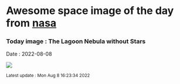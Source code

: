 
# Awesome space image of the day from [nasa](https://api.nasa.gov/)

### Today image : The Lagoon Nebula without Stars

Date : 2022-08-08


![](https://apod.nasa.gov/apod/image/2208/LagoonStarFree_Dhar_960.jpg)

<small>Latest update : Mon Aug  8 16:23:34 2022</small>


